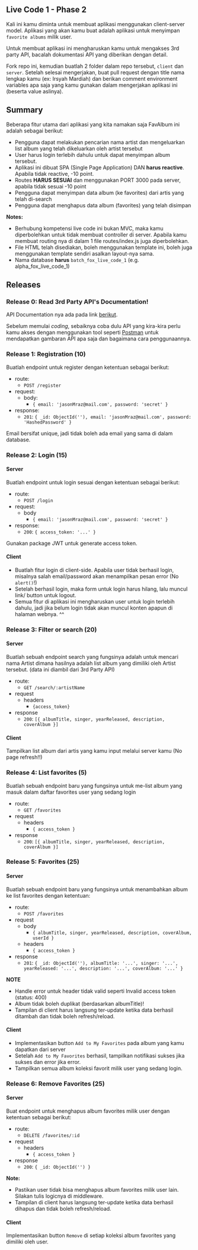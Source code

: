 ## Live Code 1 - Phase 2

Kali ini kamu diminta untuk membuat aplikasi menggunakan client-server model.
Aplikasi yang akan kamu buat adalah aplikasi untuk menyimpan `favorite albums` milik user.

Untuk membuat aplikasi ini mengharuskan kamu untuk mengakses 3rd party
API, bacalah dokumentasi API yang diberikan dengan detail.

Fork repo ini, kemudian buatlah 2 folder dalam repo tersebut, `client`
dan `server`. Setelah selesai mengerjakan, buat pull request dengan title nama
lengkap kamu (ex: Irsyah Mardiah) dan berikan comment
environment variables apa saja yang kamu gunakan dalam mengerjakan
aplikasi ini (beserta value aslinya).

## Summary

Beberapa fitur utama dari aplikasi yang kita namakan saja FavAlbum ini adalah sebagai berikut:

* Pengguna dapat melakukan pencarian nama artist dan mengeluarkan list album yang telah dikeluarkan oleh artist tersebut
* User harus login terlebih dahulu untuk dapat menyimpan album
  tersebut.
* Aplikasi ini dibuat SPA (Single Page Application) DAN **harus reactive**. Apabila tidak reactive, -10 point.
* Routes **HARUS SESUAI** dan menggunakan PORT 3000 pada server, apabila tidak sesuai -10 point
* Pengguna dapat menyimpan data album (ke favorites) dari artis yang telah di-search
* Pengguna dapat menghapus data album (favorites) yang telah disimpan

**Notes:**

- Berhubung kompetensi live code ini bukan MVC, maka kamu
  diperbolehkan untuk tidak membuat controller di server. Apabila kamu
  membuat routing nya di dalam 1 file routes/index.js juga diperbolehkan.
- File HTML telah disediakan, boleh menggunakan template ini, boleh juga
  menggunakan template sendiri asalkan layout-nya sama.
- Nama database **harus** `batch_fox_live_code_1` (e.g. alpha_fox_live_code_1)

## Releases

### Release 0: Read 3rd Party API's Documentation!

API Documentation nya ada pada link [berikut](https://www.theaudiodb.com/api_guide.php).

Sebelum memulai _coding_, sebaiknya coba dulu API yang kira-kira perlu kamu akses dengan menggunakan tool seperti [Postman](https://getpostman.com) untuk mendapatkan gambaran API apa saja dan bagaimana cara penggunaannya.

### Release 1: Registration (10)
Buatlah endpoint untuk register dengan ketentuan sebagai berikut:

- route:
  - `POST /register`
- request:
  - body:
    - `{ email: 'jasonMraz@mail.com', password: 'secret' }`
- response:
  - `201`: `{ _id: ObjectId(''), email: 'jasonMraz@mail.com', password: 'HashedPassword' }`

Email bersifat unique, jadi tidak boleh ada email yang sama
di dalam database.

### Release 2: Login (15)

#### Server
Buatlah endpoint untuk login sesuai dengan ketentuan sebagai berikut:

- route:
  - `POST /login`
- request:
  - body
    - `{ email: 'jasonMraz@mail.com', password: 'secret' }`
- response:
  - `200`: `{ access_token: '...' }`

Gunakan package JWT untuk generate access token.

#### Client

- Buatlah fitur login di client-side. Apabila user tidak berhasil login, misalnya salah email/password akan menampilkan pesan error (No `alert()`!)
- Setelah berhasil login, maka form untuk login harus hilang, lalu
  muncul link/ button untuk logout.
- Semua fitur di aplikasi ini mengharuskan user untuk login terlebih
  dahulu, jadi jika belum login tidak akan muncul konten apapun di
  halaman webnya. ^^

### Release 3: Filter or search (20)

#### Server

Buatlah sebuah endpoint search yang fungsinya adalah untuk mencari nama
Artist dimana hasilnya adalah list album yang dimiliki oleh Artist tersebut. (data ini diambil dari 3rd Party API)

- route:
  - `GET /search/:artistName`
- request
  - headers
    - `{access_token}`
- response
  - `200`: `[{
      albumTitle,
      singer,
      yearReleased,
      description,
      coverAlbum
    }]`

#### Client
Tampilkan list album dari artis yang kamu input melalui server kamu (No page refresh!!)

### Release 4: List favorites (5)

Buatlah sebuah endpoint baru yang fungsinya untuk me-list album yang masuk dalam daftar favorites user yang sedang login

- route:
  - `GET /favorites`
- request
  - headers
    - `{ access_token }`
- response
  - `200`: `[{
      albumTitle,
      singer,
      yearReleased,
      description,
      coverAlbum
    }]`

### Release 5: Favorites (25)

#### Server

Buatlah sebuah endpoint baru yang fungsinya untuk menambahkan album ke list favorites dengan ketentuan:

- route:
  - `POST /favorites`
- request
  - body
    - `{
          albumTitle,
          singer,
          yearReleased,
          description,
          coverAlbum,
          userId
        }`
  - headers
    - `{ access_token }`
- response
  - `201`: `{ _id: ObjectId(''), albumTitle: '...', singer: '...', yearReleased: '...', description: '...', coverAlbum: '...' }`

**NOTE**
- Handle error untuk header tidak valid seperti Invalid access token (status: 400)
- Album tidak boleh duplikat (berdasarkan albumTitle)!
- Tampilan di client harus langsung ter-update ketika data berhasil ditambah dan tidak boleh refresh/reload.

#### Client
- Implementasikan button `Add to My Favorites` pada album yang kamu
  dapatkan dari server
- Setelah `Add to My Favorites` berhasil, tampilkan notifikasi sukses jika sukses dan error jika error.
- Tampilkan semua album koleksi favorit milik user yang sedang login.


### Release 6: Remove Favorites (25)
#### Server

Buat endpoint untuk menghapus album favorites milik user dengan ketentuan
sebagai berikut:

- route:
  - `DELETE /favorites/:id`
- request
  - headers
    - `{ access_token }`
- response
  - `200`: `{ _id: ObjectId('') }`

**Note:**
- Pastikan user tidak bisa menghapus album favorites milik user lain. Silakan tulis logicnya di middleware.
- Tampilan di client harus langsung ter-update ketika data berhasil dihapus dan tidak boleh refresh/reload.

#### Client

Implementasikan button `Remove` di setiap koleksi album favorites yang
dimiliki oleh user.
